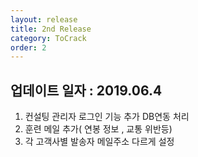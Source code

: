 ```yaml
---
layout: release
title: 2nd Release
category: ToCrack
order: 2
---
```


## 업데이트 일자 : 2019.06.4
  1. 컨설팅 관리자 로그인 기능 추가 DB연동 처리
  2. 훈련 메일 추가( 연봉 정보 , 교통 위반등)
  3. 각 고객사별 발송자 메일주소 다르게 설정
